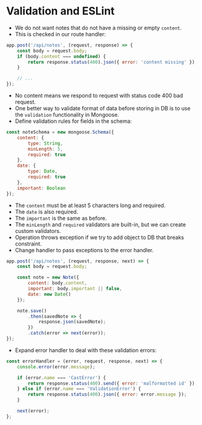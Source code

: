 # Validation and ESLint
- We do not want notes that do not have a missing or empty `content`.
- This is checked in our route handler:
```javascript
app.post('/api/notes', (request, response) => {
    const body = request.body;
    if (body.content === undefined) {
        return response.status(400).json({ error: 'content missing' });
    }

    // ...
});
```
- No content means we respond to request with status code 400 bad request.
- One better way to validate format of data before storing in DB is to use the `validation` functionality in Mongoose.
- Define validation rules for fields in the schema:
```javascript
const noteSchema = new mongoose.Schema({
    content: {
        type: String,
        minLength: 5,
        required: true
    },
    date: {
        type: Date,
        required: true
    },
    important: Boolean
});
```
- The `content` must be at least 5 characters long and required.
- The `date` is also required.
- The `important` is the same as before.
- The `minLength` and `required` validators are built-in, but we can create custom validators.
- Operation throws exception if we try to add object to DB that breaks constraint.
- Change handler to pass exceptions to the error handler.
```javascript
app.post('/api/notes', (request, response, next) => {
    const body = request.body;

    const note = new Note({
        content: body.content,
        important: body.important || false,
        date: new Date()
    });

    note.save()
        .then(savedNote => {
            response.json(savedNote);
        })
        .catch(error => next(error));
});
```
- Expand error handler to deal with these validation errors:
```javascript
const errorHandler = (error, request, response, next) => {
    console.error(error.message);

    if (error.name === 'CastError') {
        return response.status(400).send({ error: 'malformatted id' });
    } else if (error.name === 'ValidationError') {
        return response.status(400).json({ error: error.message });
    }

    next(error);
};
```


